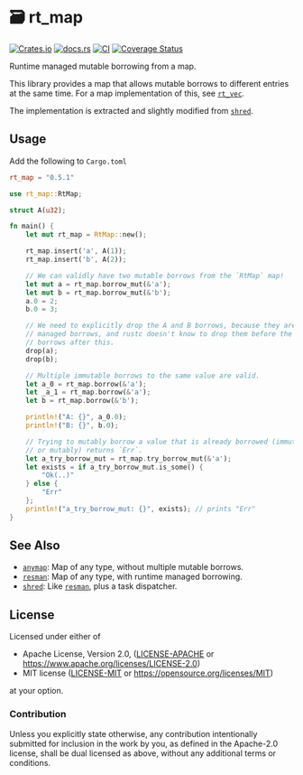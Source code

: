 # 🗃️ rt_map

[![Crates.io](https://img.shields.io/crates/v/rt_map.svg)](https://crates.io/crates/rt_map)
[![docs.rs](https://img.shields.io/docsrs/rt_map)](https://docs.rs/rt_map)
[![CI](https://github.com/azriel91/rt_map/workflows/CI/badge.svg)](https://github.com/azriel91/rt_map/actions/workflows/ci.yml)
[![Coverage Status](https://codecov.io/gh/azriel91/rt_map/branch/main/graph/badge.svg)](https://codecov.io/gh/azriel91/rt_map)

Runtime managed mutable borrowing from a map.

This library provides a map that allows mutable borrows to different entries at the same time. For a map implementation of this, see [`rt_vec`].

The implementation is extracted and slightly modified from [`shred`].


## Usage

Add the following to `Cargo.toml`

```toml
rt_map = "0.5.1"
```


```rust
use rt_map::RtMap;

struct A(u32);

fn main() {
    let mut rt_map = RtMap::new();

    rt_map.insert('a', A(1));
    rt_map.insert('b', A(2));

    // We can validly have two mutable borrows from the `RtMap` map!
    let mut a = rt_map.borrow_mut(&'a');
    let mut b = rt_map.borrow_mut(&'b');
    a.0 = 2;
    b.0 = 3;

    // We need to explicitly drop the A and B borrows, because they are runtime
    // managed borrows, and rustc doesn't know to drop them before the immutable
    // borrows after this.
    drop(a);
    drop(b);

    // Multiple immutable borrows to the same value are valid.
    let a_0 = rt_map.borrow(&'a');
    let _a_1 = rt_map.borrow(&'a');
    let b = rt_map.borrow(&'b');

    println!("A: {}", a_0.0);
    println!("B: {}", b.0);

    // Trying to mutably borrow a value that is already borrowed (immutably
    // or mutably) returns `Err`.
    let a_try_borrow_mut = rt_map.try_borrow_mut(&'a');
    let exists = if a_try_borrow_mut.is_some() {
        "Ok(..)"
    } else {
        "Err"
    };
    println!("a_try_borrow_mut: {}", exists); // prints "Err"
}
```


## See Also

* [`anymap`]\: Map of any type, without multiple mutable borrows.
* [`resman`]\: Map of any type, with runtime managed borrowing.
* [`shred`]\: Like [`resman`], plus a task dispatcher.


## License

Licensed under either of

* Apache License, Version 2.0, ([LICENSE-APACHE] or <https://www.apache.org/licenses/LICENSE-2.0>)
* MIT license ([LICENSE-MIT] or <https://opensource.org/licenses/MIT>)

at your option.


### Contribution

Unless you explicitly state otherwise, any contribution intentionally submitted for inclusion in the work by you, as defined in the Apache-2.0 license, shall be dual licensed as above, without any additional terms or conditions.


[`anymap`]: https://github.com/chris-morgan/anymap
[`resman`]: https://github.com/azriel91/resman
[`rt_vec`]: https://crates.io/crates/rt_vec
[`shred`]: https://github.com/amethyst/shred
[LICENSE-APACHE]: LICENSE-APACHE
[LICENSE-MIT]: LICENSE-MIT
